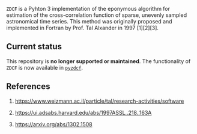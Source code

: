 `ZDCF` is a Pyhton 3 implementation of the eponymous algorithm for estimation of the cross-correlation function of sparse, unevenly sampled astronomical time series. This method was originally proposed and implemented in Fortran by Prof. Tal Alxander in 1997 [1][2][3].

## Current status

This repository is **no longer supported or maintained**. The functionality of `ZDCF` is now available in [`pyzdcf`](https://github.com/LSST-sersag/pyzdcf).

## References

1. https://www.weizmann.ac.il/particle/tal/research-activities/software

2. https://ui.adsabs.harvard.edu/abs/1997ASSL..218..163A

3. https://arxiv.org/abs/1302.1508
